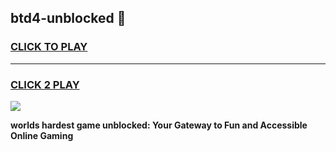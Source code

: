 
## btd4-unblocked 👋
<h3>
<a href="https://premium.freeplayer.one?title=btd4-unblocked&ref=14F">CLICK TO PLAY</a></h3>
<hr>

<h3>
<a href="https://premium.freeplayer.one?title=btd4-unblocked&ref=14F">CLICK 2 PLAY</a>
  
</h3>

<a href="https://premium.freeplayer.one?title=btd4-unblocked&ref=12F/"><img src="https://clearcache.store/games.png"></a>


**worlds hardest game unblocked: Your Gateway to Fun and Accessible Online Gaming**
